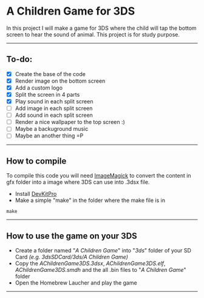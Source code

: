 <h1>A Children Game for 3DS</h1>

In this project I will make a game for 3DS where the child will tap the bottom screen to hear the sound of animal.
This project is for study purpose.

----------------

<h2>To-do:</h2>

- [X] Create the base of the code
- [X] Render image on the bottom screen
- [X] Add a custom logo
- [X] Split the screen in 4 parts
- [X] Play sound in each split screen
- [ ] Add image in each split screen
- [ ] Add sound in each split screen
- [ ] Render a nice wallpaper to the top screen :)
- [ ] Maybe a backuground music
- [ ] Maybe an another thing =P

----------------

<h2>How to compile</h2>

To compile this code you will need [ImageMagick](https://imagemagick.org/) to convert the content in gfx folder into a image where 3DS can use into .3dsx file.

- Install [DevKitPro](https://github.com/devkitPro/installer/releases) 
- Make a simple "make" in the folder where the make file is in
```
make
```

----------------

<h2>How to use the game on your 3DS</h2>

- Create a folder named "*A Children Game*" into "*3ds*" folder of your SD Card *(e.g. 3dsSDCard/3ds/A Children Game)*
- Copy the *AChildrenGame3DS.3dsx*, *AChildrenGame3DS.elf*, *AChildrenGame3DS.smdh* and the all .bin files to "*A Children Game*" folder
- Open the Homebrew Laucher and play the game

----------------
